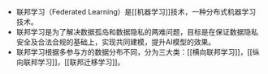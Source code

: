 - 联邦学习（Federated Learning）是[[机器学习]]技术，一种分布式机器学习技术。
- 联邦学习是为了解决数据孤岛和数据隐私的两难问题，目标是在保证数据隐私安全及合法合规的基础上，实现共同建模，提升AI模型的效果。
- 联邦学习根据多参与方的数据分布不同，分为三大类：[[横向联邦学习]]，[[纵向联邦学习]]，[[联邦迁移学习]]。